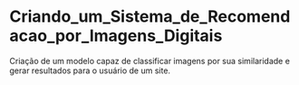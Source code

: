 # Criando_um_Sistema_de_Recomendacao_por_Imagens_Digitais
Criação de um modelo capaz de classificar imagens por sua similaridade e gerar resultados para o usuário de um site.
